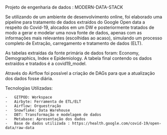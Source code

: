 Projeto de engenharia de dados : MODERN-DATA-STACK

Se utilizando de um ambiente de desenvolvimento online, foi elaborado uma pipeline para tratamento de dados extraídos do Google Open data a respeito do Covid-19, alocados em um DW e posteriormente tratados de modo a gerar e modelar uma nova fonte de dados, apenas com as informações mais relevantes (escolhidas ao acaso), simulando um processo completo de Extração, carregamento e tratamento de dados (ELT).

As tabelas extraídas da fonte primária de dados foram: Economy, Demographics, Index e Epidemiology. A tabela final contendo os dados extraídos e tratados é a covid19_model.

Através do Airflow foi possível a criação de DAGs para que a atualização dos dados fosse diária.


Tecnologias Utilizadas:

    -   GITPOD: Workspace
    -   Airbyte: Ferramenta de ETL/ELT
    -   Airflow: Orquestração
    -   Snowflake: Data Warehouse
    -   DBT: Transformação e modelagem de dados
    -   Metabase: Apresentação dos dados
    -   Base de dados utilizada : https://health.google.com/covid-19/open-data/raw-data
